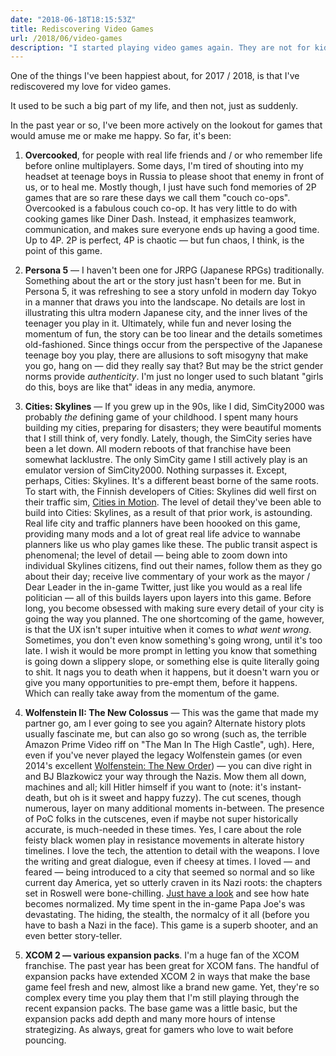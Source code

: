 ```yaml
---
date: "2018-06-18T18:15:53Z"
title: Rediscovering Video Games
url: /2018/06/video-games
description: "I started playing video games again. They are not for kids, not anymore. So many video games I love have taught me so much: about storytelling, life and hopes and dreams."
---
```


One of the things I've been happiest about, for 2017 / 2018, is that I've rediscovered my love for video games.

It used to be such a big part of my life, and then not, just as suddenly.

In the past year or so, I've been more actively on the lookout for games that would amuse me or make me happy. So far, it's been:

1. **Overcooked**, for people with real life friends and / or who remember life before online multiplayers. Some days, I'm tired of shouting into my headset at teenage boys in Russia to please shoot that enemy in front of us, or to heal me. Mostly though, I just have such fond memories of 2P games that are so rare these days we call them "couch co-ops". Overcooked is a fabulous couch co-op. It has very little to do with cooking games like Diner Dash. Instead, it emphasizes teamwork, communication, and makes sure everyone ends up having a good time. Up to 4P. 2P is perfect, 4P is chaotic — but fun chaos, I think, is the point of this game.

2. **Persona 5** — I haven't been one for JRPG (Japanese RPGs) traditionally. Something about the art or the story just hasn't been for me. But in Persona 5, it was refreshing to see a story unfold in modern day Tokyo in a manner that draws you into the landscape. No details are lost in illustrating this ultra modern Japanese city, and the inner lives of the teenager you play in it. Ultimately, while fun and never losing the momentum of fun, the story can be too linear and the details sometimes old-fashioned. Since things occur from the perspective of the Japanese teenage boy you play, there are allusions to soft misogyny that make you go, hang on — did they really say that? But may be the strict gender norms provide *authenticity*. I'm just no longer used to such blatant "girls do this, boys are like that" ideas in any media, anymore.

3. **Cities: Skylines** — If you grew up in the 90s, like I did, SimCity2000 was probably *the* defining game of your childhood. I spent many hours building my cities, preparing for disasters; they were beautiful moments that I still think of, very fondly. Lately, though, the SimCity series have been a let down. All modern reboots of that franchise have been somewhat lacklustre. The only SimCity game I still actively play is an emulator version of SimCity2000. Nothing surpasses it. Except, perhaps, Cities: Skylines. It's a different beast borne of the same roots. To start with, the Finnish developers of Cities: Skylines did well first on their traffic sim, [Cities in Motion](https://en.wikipedia.org/wiki/Cities_in_Motion). The level of detail they've been able to build into Cities: Skylines, as a result of that prior work, is astounding. Real life city and traffic planners have been hoooked on this game, providing many mods and a lot of great real life advice to wannabe planners like us who play games like these. The public transit aspect is phenomenal; the level of detail — being able to zoom down into individual Skylines citizens, find out their names, follow them as they go about their day; receive live commentary of your work as the mayor / Dear Leader in the in-game Twitter, just like you would as a real life politician — all of this builds layers upon layers into this game. Before long, you become obsessed with making sure every detail of your city is going the way you planned. The one shortcoming of the game, however, is that the UX isn't super intuitive when it comes to *what went wrong*. Sometimes, you don't even know something's going wrong, until it's too late. I wish it would be more prompt in letting you know that something is going down a slippery slope, or something else is quite literally going to shit. It nags you to death when it happens, but it doesn't warn you or give you many opportunities to pre-empt them, before it happens. Which can really take away from the momentum of the game.


4. **Wolfenstein II: The New Colossus** — This was the game that made my partner go, am I ever going to see you again? Alternate history plots usually fascinate me, but can also go so wrong (such as, the terrible Amazon Prime Video riff on "The Man In The High Castle", ugh). Here, even if you've never played the legacy Wolfenstein games (or even 2014's excellent [Wolfenstein: The New Order](https://en.wikipedia.org/wiki/Wolfenstein:_The_New_Order)) — you can dive right in and BJ Blazkowicz your way through the Nazis. Mow them all down, machines and all; kill Hitler himself if you want to (note: it's instant-death, but oh is it sweet and happy fuzzy). The cut scenes, though numerous, layer on many additional moments in-between. The presence of PoC folks in the cutscenes, even if maybe not super historically accurate, is much-needed in these times. Yes, I care about the role feisty black women play in resistance movements in alterate history timelines. I love the tech, the attention to detail with the weapons. I love the writing and great dialogue, even if cheesy at times. I loved — and feared — being introduced to a city that seemed so normal and so like current day America, yet so utterly craven in its Nazi roots: the chapters set in Roswell were bone-chilling. [Just have a look](https://www.youtube.com/watch?v=c3PrqapGKPg) and see how hate becomes normalized. My time spent in the in-game Papa Joe's was devastating. The hiding, the stealth, the normalcy of it all (before you have to bash a Nazi in the face). This game is a superb shooter, and an even better story-teller.

5. **XCOM 2 — various expansion packs**. I'm a huge fan of the XCOM franchise. The past year has been great for XCOM fans. The handful of expansion packs have extended XCOM 2 in ways that make the base game feel fresh and new, almost like a brand new game. Yet, they're so complex every time you play them that I'm still playing through the recent expansion packs. The base game was a little basic, but the expansion packs add depth and many more hours of intense strategizing. As always, great for gamers who love to wait before pouncing.
